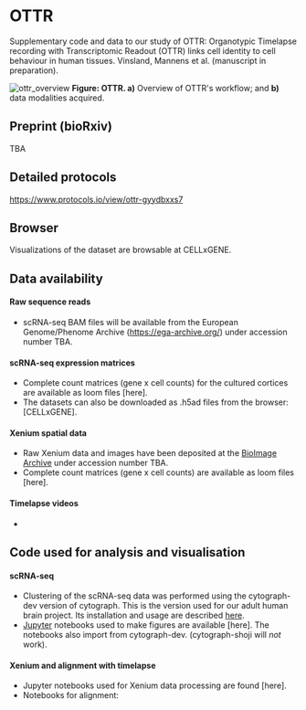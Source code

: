# OTTR

Supplementary code and data to our study of OTTR: Organotypic Timelapse recording with Transcriptomic Readout (OTTR) links cell
identity to cell behaviour in human tissues. Vinsland, Mannens et al. (manuscript in preparation).

![ottr_overview](./static/ottr_overview.png)
**Figure: OTTR. a)** Overview of OTTR's workflow; and **b)** data modalities
acquired.


## Preprint (bioRxiv)

TBA

## Detailed protocols

https://www.protocols.io/view/ottr-gyydbxxs7

## Browser

Visualizations of the dataset are browsable at CELLxGENE.

## Data availability

#### Raw sequence reads

- scRNA-seq BAM files will be available from the European Genome/Phenome Archive (https://ega-archive.org/) under accession number TBA. 

#### scRNA-seq expression matrices

- Complete count matrices (gene x cell counts) for the cultured cortices are available as loom files [here].
- The datasets can also be downloaded as .h5ad files from the browser: [CELLxGENE]. 

#### Xenium spatial data

- Raw Xenium data and images have been deposited at the [BioImage Archive](https://www.ebi.ac.uk/bioimage-archive/) under accession number TBA.
- Complete count matrices (gene x cell counts) are available as loom files [here].

#### Timelapse videos

-

## Code used for analysis and visualisation

#### scRNA-seq

- Clustering of the scRNA-seq data was performed using the cytograph-dev version of cytograph. This is the version used for our adult human brain project. Its installation and usage are described [here](https://github.com/linnarsson-lab/adult-human-brain/tree/main/cytograph). 
- [Jupyter](https://jupyter.org/) notebooks used to make figures are available [here]. The notebooks also import from cytograph-dev. (cytograph-shoji will *not* work).

#### Xenium and alignment with timelapse

- Jupyter notebooks used for Xenium data processing are found [here].
- Notebooks for alignment: 

